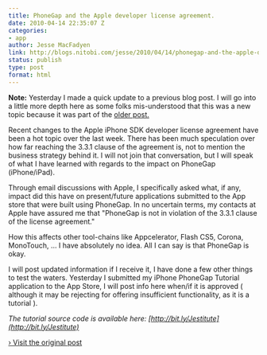 ```yaml
---
title: PhoneGap and the Apple developer license agreement.
date: 2010-04-14 22:35:07 Z
categories:
- app
author: Jesse MacFadyen
link: http://blogs.nitobi.com/jesse/2010/04/14/phonegap-and-the-apple-developer-license-agreement/
status: publish
type: post
format: html
---
```


**Note:** Yesterday I made a quick update to a previous blog post. I will go into a little more depth here as some folks mis-understood that this was a new topic because it was part of the [older post.](http://bit.ly/4wiVOL)

Recent changes to the Apple iPhone SDK developer license agreement have been a hot topic over the last week. There has been much speculation over how far reaching the 3.3.1 clause of the agreement is, not to mention the business strategy behind it. I will not join that conversation, but I will speak of what I have learned with regards to the impact on PhoneGap (iPhone/iPad).

Through email discussions with Apple, I specifically asked what, if any, impact did this have on present/future applications submitted to the App store that were built using PhoneGap. In no uncertain terms, my contacts at Apple have assured me that "PhoneGap is not in violation of the 3.3.1 clause of the license agreement."

How this affects other tool-chains like Appcelerator, Flash CS5, Corona, MonoTouch, … I have absolutely no idea. All I can say is that PhoneGap is okay.

I will post updated information if I receive it, I have done a few other things to test the waters. Yesterday I submitted my iPhone PhoneGap Tutorial application to the App Store, I will post info here when/if it is approved ( although it may be rejecting for offering insufficient functionality, as it is a tutorial ).

_The tutorial source code is available here: [http://bit.ly/Jestitute](http://bit.ly/Jestitute)_

[› Visit the original post](http://blogs.nitobi.com/jesse/2010/04/14/phonegap-and-the-apple-developer-license-agreement/)
